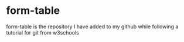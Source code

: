 # form-table
form-table is the repository I have added to my github while following a tutorial for git from w3schools


